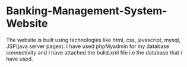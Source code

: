 # Banking-Management-System-Website
The website is built using technologies like html, css, javascript,  mysql, JSP(java server pages).
I have used phpMyadmin for my database connectivity and I have attached the bulid.xml file i.e the database that i have used.
